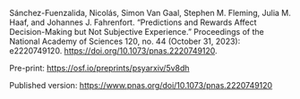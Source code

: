 
Sánchez-Fuenzalida, Nicolás, Simon Van Gaal, Stephen M. Fleming, Julia M. Haaf, and Johannes J. Fahrenfort. “Predictions and Rewards Affect Decision-Making but Not Subjective Experience.” Proceedings of the National Academy of Sciences 120, no. 44 (October 31, 2023): e2220749120. https://doi.org/10.1073/pnas.2220749120.

Pre-print: https://osf.io/preprints/psyarxiv/5v8dh

Published version: https://www.pnas.org/doi/10.1073/pnas.2220749120
